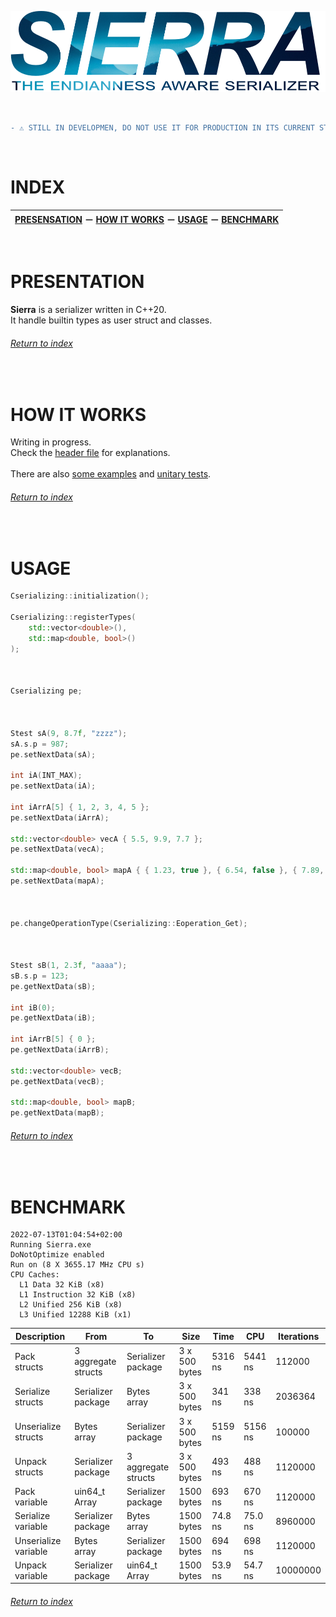 ![Sierra logo](logo_v2.png)


&#160;

```diff
- ⚠️ STILL IN DEVELOPMEN, DO NOT USE IT FOR PRODUCTION IN ITS CURRENT STATE ⚠️ -
```

&#160;

# INDEX

| [PRESENSATION](#presentation) &#65293; [HOW IT WORKS](#how-it-works) &#65293; [USAGE](#usage) &#65293; [BENCHMARK](#benchmark) |
:----------------------------------------------------------: |

&nbsp;

# PRESENTATION
**Sierra** is a serializer written in C++20.\
It handle builtin types as user struct and classes.

###### [Return to index](#index)

&nbsp;

# HOW IT WORKS
Writing in progress.\
Check the [header file](../cpp/Cserializing.hpp#L01-L02) for explanations.\
\
There are also [some examples](../cpp/Cserializing_unitaryTests.cpp#L01-L02) and [unitary tests](../cpp/Cserializing_unitaryTests.cpp#L03-L04).

###### [Return to index](#index)

&nbsp;

# USAGE
```cpp
Cserializing::initialization();

Cserializing::registerTypes(
    std::vector<double>(),
    std::map<double, bool>()
);



Cserializing pe;



Stest sA(9, 8.7f, "zzzz");
sA.s.p = 987;
pe.setNextData(sA);

int iA(INT_MAX);
pe.setNextData(iA);

int iArrA[5] { 1, 2, 3, 4, 5 };
pe.setNextData(iArrA);

std::vector<double> vecA { 5.5, 9.9, 7.7 };
pe.setNextData(vecA);

std::map<double, bool> mapA { { 1.23, true }, { 6.54, false }, { 7.89, true } };
pe.setNextData(mapA);



pe.changeOperationType(Cserializing::Eoperation_Get);



Stest sB(1, 2.3f, "aaaa");
sB.s.p = 123;
pe.getNextData(sB);

int iB(0);
pe.getNextData(iB);

int iArrB[5] { 0 };
pe.getNextData(iArrB);

std::vector<double> vecB;
pe.getNextData(vecB);

std::map<double, bool> mapB;
pe.getNextData(mapB);
```

###### [Return to index](#index)

&nbsp;

# BENCHMARK

```
2022-07-13T01:04:54+02:00
Running Sierra.exe
DoNotOptimize enabled
Run on (8 X 3655.17 MHz CPU s)
CPU Caches:
  L1 Data 32 KiB (x8)
  L1 Instruction 32 KiB (x8)
  L2 Unified 256 KiB (x8)
  L3 Unified 12288 KiB (x1)
```
| Description | From | To | Size | Time | CPU | Iterations |
| ------------- | ------------- | ------------- | ------------- | ------------- | ------------- | ------------- |
| Pack structs | 3 aggregate structs | Serializer package | 3 x 500 bytes | 5316 ns | 5441 ns | 112000 |
| Serialize structs | Serializer package | Bytes array | 3 x 500 bytes | 341 ns | 338 ns | 2036364 |
| Unserialize structs | Bytes array | Serializer package | 3 x 500 bytes | 5159 ns | 5156 ns | 100000 |
| Unpack structs | Serializer package | 3 aggregate structs | 3 x 500 bytes | 493 ns | 488 ns | 1120000 |
| Pack variable | uin64_t Array | Serializer package | 1500 bytes | 693 ns | 670 ns | 1120000 |
| Serialize variable | Serializer package | Bytes array | 1500 bytes | 74.8 ns | 75.0 ns | 8960000 |
| Unserialize variable | Bytes array | Serializer package | 1500 bytes | 694 ns | 698 ns | 1120000 |
| Unpack variable | Serializer package | uin64_t Array | 1500 bytes | 53.9 ns | 54.7 ns | 10000000 |


###### [Return to index](#index)
